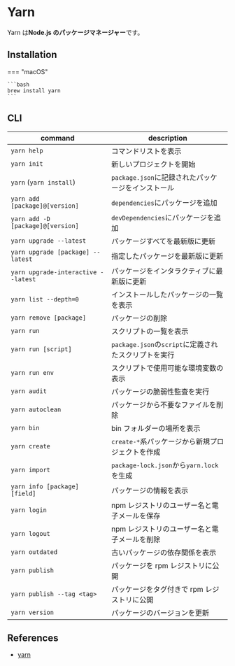 # Yarn

Yarn は**Node.js のパッケージマネージャー**です。

## Installation

=== "macOS"

    ```bash
    brew install yarn
    ```

## CLI

| command                             | description                                          |
| ----------------------------------- | ---------------------------------------------------- |
| `yarn help`                         | コマンドリストを表示                                 |
| `yarn init`                         | 新しいプロジェクトを開始                             |
| `yarn` (`yarn install`)             | `package.json`に記録されたパッケージをインストール   |
| `yarn add [package]@[version]`      | `dependencies`にパッケージを追加                     |
| `yarn add -D [package]@[version]`   | `devDependencies`にパッケージを追加                  |
| `yarn upgrade --latest`             | パッケージすべてを最新版に更新                       |
| `yarn upgrade [package] --latest`   | 指定したパッケージを最新版に更新                     |
| `yarn upgrade-interactive --latest` | パッケージをインタラクティブに最新版に更新           |
| `yarn list --depth=0`               | インストールしたパッケージの一覧を表示               |
| `yarn remove [package]`             | パッケージの削除                                     |
| `yarn run`                          | スクリプトの一覧を表示                               |
| `yarn run [script]`                 | `package.json`の`script`に定義されたスクリプトを実行 |
| `yarn run env`                      | スクリプトで使用可能な環境変数の表示                 |
| `yarn audit`                        | パッケージの脆弱性監査を実行                         |
| `yarn autoclean`                    | パッケージから不要なファイルを削除                   |
| `yarn bin`                          | bin フォルダーの場所を表示                           |
| `yarn create`                       | `create-*`系パッケージから新規プロジェクトを作成     |
| `yarn import`                       | `package-lock.json`から`yarn.lock`を生成             |
| `yarn info [package] [field]`       | パッケージの情報を表示                               |
| `yarn login`                        | npm レジストリのユーザー名と電子メールを保存         |
| `yarn logout`                       | npm レジストリのユーザー名と電子メールを削除         |
| `yarn outdated`                     | 古いパッケージの依存関係を表示                       |
| `yarn publish`                      | パッケージを rpm レジストリに公開                    |
| `yarn publish --tag <tag>`          | パッケージをタグ付きで rpm レジストリに公開          |
| `yarn version`                      | パッケージのバージョンを更新                         |

## References

-   [yarn](https://classic.yarnpkg.com/en/)
